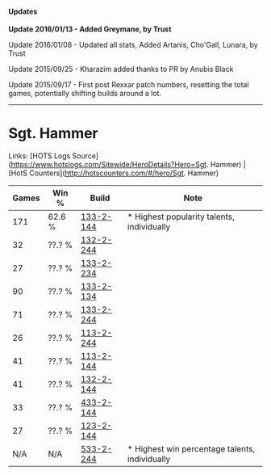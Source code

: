 #### Updates
**Update 2016/01/13 - Added Greymane, by Trust**

Update 2016/01/08 - Updated all stats, Added Artanis, Cho'Gall, Lunara, by Trust

Update 2015/09/25 - Kharazim added thanks to PR by Anubis Black

Update 2015/09/17 - First post Rexxar patch numbers, resetting the total games, potentially shifting builds around a lot.

***

# Sgt. Hammer

Links: [HOTS Logs Source](https://www.hotslogs.com/Sitewide/HeroDetails?Hero=Sgt. Hammer) | [HotS Counters](http://hotscounters.com/#/hero/Sgt. Hammer)

Games  | Win %  | Build     | Note
-----  | -----  | -----     | ----
171    | 62.6 % | [133-2-144](http://www.heroesfire.com/hots/talent-calculator/sergeant-hammer#hEem) | * Highest popularity talents, individually
32     | ??.? % | [132-2-244](http://www.heroesfire.com/hots/talent-calculator/sergeant-hammer#hCE4) | 
27     | ??.? % | [133-2-234](http://www.heroesfire.com/hots/talent-calculator/sergeant-hammer#hEgA) | 
90     | ??.? % | [133-2-134](http://www.heroesfire.com/hots/talent-calculator/sergeant-hammer#hEec) | 
71     | ??.? % | [133-2-244](http://www.heroesfire.com/hots/talent-calculator/sergeant-hammer#hEgK) | 
26     | ??.? % | [113-2-244](http://www.heroesfire.com/hots/talent-calculator/sergeant-hammer#gTrK) | 
41     | ??.? % | [113-2-144](http://www.heroesfire.com/hots/talent-calculator/sergeant-hammer#gTpm) | 
41     | ??.? % | [132-2-144](http://www.heroesfire.com/hots/talent-calculator/sergeant-hammer#hCCW) | 
33     | ??.? % | [433-2-144](http://www.heroesfire.com/hots/talent-calculator/sergeant-hammer#sh3m) | 
27     | ??.? % | [123-2-144](http://www.heroesfire.com/hots/talent-calculator/sergeant-hammer#gsEG) | 
N/A    | N/A    | [533-2-244](http://www.heroesfire.com/hots/talent-calculator/sergeant-hammer#wVEK) | * Highest win percentage talents, individually
